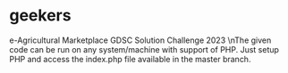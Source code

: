 # geekers
e-Agricultural Marketplace GDSC Solution Challenge 2023
\nThe given code can be run on any system/machine with support of PHP.
Just setup PHP and access the index.php file available in the master branch.
